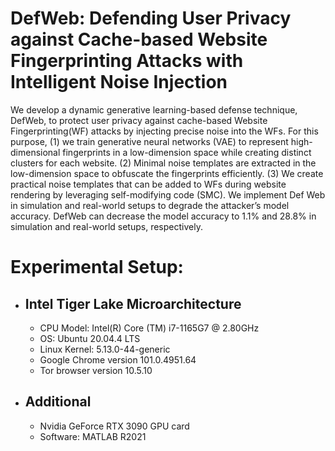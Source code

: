 # DefWeb: Defending User Privacy against Cache-based Website Fingerprinting Attacks with Intelligent Noise Injection
We develop a dynamic generative learning-based defense technique, DefWeb, to protect user privacy against cache-based Website Fingerprinting(WF) attacks by injecting precise noise into the WFs. For this purpose, (1) we train generative neural networks (VAE) to represent high-dimensional fingerprints in a low-dimension space while creating distinct clusters for each website. (2) Minimal noise templates are extracted in the low-dimension space to obfuscate the fingerprints efficiently. (3) We create practical noise templates that can be added to WFs during website rendering by leveraging self-modifying code (SMC). We implement Def Web in simulation and real-world setups to degrade the attacker’s model accuracy. DefWeb can decrease the model accuracy to 1.1% and 28.8% in simulation and real-world setups, respectively.  

# Experimental Setup:
- ## Intel Tiger Lake Microarchitecture
  * CPU Model: Intel(R) Core (TM) i7-1165G7 @ 2.80GHz
  * OS: Ubuntu 20.04.4 LTS
  * Linux Kernel: 5.13.0-44-generic
  * Google Chrome version 101.0.4951.64
  * Tor browser version 10.5.10
- ## Additional 
  * Nvidia GeForce RTX 3090 GPU card
  * Software: MATLAB R2021

